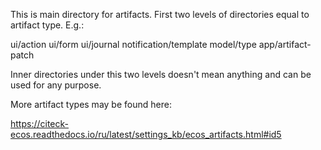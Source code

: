
This is main directory for artifacts.
First two levels of directories equal to artifact type. E.g.:

ui/action
ui/form
ui/journal
notification/template
model/type
app/artifact-patch

Inner directories under this two levels doesn't mean anything and can be used for any purpose.

More artifact types may be found here:

https://citeck-ecos.readthedocs.io/ru/latest/settings_kb/ecos_artifacts.html#id5
